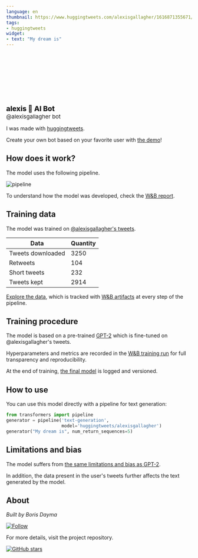 ```yaml
---
language: en
thumbnail: https://www.huggingtweets.com/alexisgallagher/1616871355671/predictions.png
tags:
- huggingtweets
widget:
- text: "My dream is"
---
```


<div>
<div style="width: 132px; height:132px; border-radius: 50%; background-size: cover; background-image: url('https://pbs.twimg.com/profile_images/1274068177215827968/g9sB0dE1_400x400.jpg')">
</div>
<div style="margin-top: 8px; font-size: 19px; font-weight: 800">alexis 🤖 AI Bot </div>
<div style="font-size: 15px">@alexisgallagher bot</div>
</div>

I was made with [huggingtweets](https://github.com/borisdayma/huggingtweets).

Create your own bot based on your favorite user with [the demo](https://colab.research.google.com/github/borisdayma/huggingtweets/blob/master/huggingtweets-demo.ipynb)!

## How does it work?

The model uses the following pipeline.

![pipeline](https://github.com/borisdayma/huggingtweets/blob/master/img/pipeline.png?raw=true)

To understand how the model was developed, check the [W&B report](https://wandb.ai/wandb/huggingtweets/reports/HuggingTweets-Train-a-Model-to-Generate-Tweets--VmlldzoxMTY5MjI).

## Training data

The model was trained on [@alexisgallagher's tweets](https://twitter.com/alexisgallagher).

| Data | Quantity |
| --- | --- |
| Tweets downloaded | 3250 |
| Retweets | 104 |
| Short tweets | 232 |
| Tweets kept | 2914 |

[Explore the data](https://wandb.ai/wandb/huggingtweets/runs/28ak07sx/artifacts), which is tracked with [W&B artifacts](https://docs.wandb.com/artifacts) at every step of the pipeline.

## Training procedure

The model is based on a pre-trained [GPT-2](https://huggingface.co/gpt2) which is fine-tuned on @alexisgallagher's tweets.

Hyperparameters and metrics are recorded in the [W&B training run](https://wandb.ai/wandb/huggingtweets/runs/1kmu6pnu) for full transparency and reproducibility.

At the end of training, [the final model](https://wandb.ai/wandb/huggingtweets/runs/1kmu6pnu/artifacts) is logged and versioned.

## How to use

You can use this model directly with a pipeline for text generation:

```python
from transformers import pipeline
generator = pipeline('text-generation',
                     model='huggingtweets/alexisgallagher')
generator("My dream is", num_return_sequences=5)
```

## Limitations and bias

The model suffers from [the same limitations and bias as GPT-2](https://huggingface.co/gpt2#limitations-and-bias).

In addition, the data present in the user's tweets further affects the text generated by the model.

## About

*Built by Boris Dayma*

[![Follow](https://img.shields.io/twitter/follow/borisdayma?style=social)](https://twitter.com/intent/follow?screen_name=borisdayma)

For more details, visit the project repository.

[![GitHub stars](https://img.shields.io/github/stars/borisdayma/huggingtweets?style=social)](https://github.com/borisdayma/huggingtweets)
